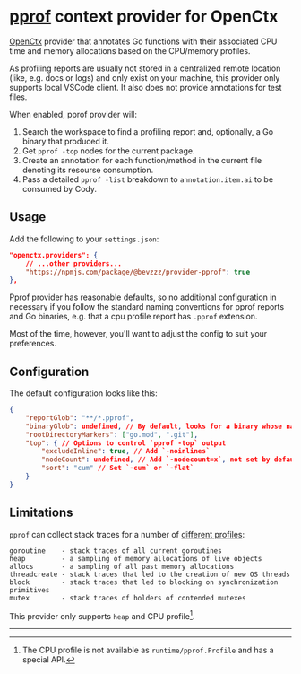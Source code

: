 # [pprof](https://github.com/google/pprof) context provider for OpenCtx

[OpenCtx](https://openctx.org) provider that annotates Go functions with their associated CPU time and memory allocations based on the CPU/memory profiles.

As profiling reports are usually not stored in a centralized remote location (like, e.g. docs or logs) and only exist on your machine, this provider only supports local VSCode client. It also does not provide annotations for test files.

When enabled, pprof provider will:

1. Search the workspace to find a profiling report and, optionally, a Go binary that produced it.
1. Get `pprof -top` nodes for the current package.
1. Create an annotation for each function/method in the current file denoting its resourse consumption.
1. Pass a detailed `pprof -list` breakdown to `annotation.item.ai` to be consumed by Cody.

## Usage

Add the following to your `settings.json`:

```json
"openctx.providers": {
    // ...other providers...
    "https://npmjs.com/package/@bevzzz/provider-pprof": true
},
```

Pprof provider has reasonable defaults, so no additional configuration in necessary if you follow the standard naming conventions for pprof reports and Go binaries, e.g. that a cpu profile report has `.pprof` extension.

Most of the time, however, you'll want to adjust the config to suit your preferences.

## Configuration

The default configuration looks like this:

```json
{
    "reportGlob": "**/*.pprof",
    "binaryGlob": undefined, // By default, looks for a binary whose name matches the name of its parent directory
    "rootDirectoryMarkers": ["go.mod", ".git"],
    "top": { // Options to control `pprof -top` output
        "excludeInline": true, // Add `-noinlines`
        "nodeCount": undefined, // Add `-nodecount=x`, not set by default
        "sort": "cum" // Set `-cum` or `-flat`
    }
}
```

## Limitations

`pprof` can collect stack traces for a number of [different profiles](https://pkg.go.dev/runtime/pprof#Profile):

```
goroutine    - stack traces of all current goroutines
heap         - a sampling of memory allocations of live objects
allocs       - a sampling of all past memory allocations
threadcreate - stack traces that led to the creation of new OS threads
block        - stack traces that led to blocking on synchronization primitives
mutex        - stack traces of holders of contended mutexes
```

This provider only supports `heap` and CPU profile[^1].

____

[^1]: The CPU profile is not available as `runtime/pprof.Profile` and has a special API.
